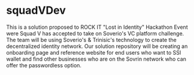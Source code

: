 # squadVDev

This is a solution proposed to ROCK IT "Lost in Identity" Hackathon Event were Squad V has accepted to take on Soverio's VC platform challenge. 
The team will be using Soverio's & Trinisic's technology to create the decentralized identity network. 
Our solution repository will be creating an onboarding page and reference website for end users who want to SSI wallet and find other businesses who are on the Sovrin network who can offer the passwordless option.


